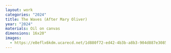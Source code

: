```yaml
---
layout: work
categories: "2024"
title: The Waves (After Mary Oliver)
year: "2024"
materials: Oil on canvas
dimensions: 16x20"
images:
  - https://e8eflx6kdm.ucarecd.net/1d880f72-ed42-4b3b-a8b3-904d887e3085/-/resize/2400/-/quality/lightest/-/format/auto/
---
```

